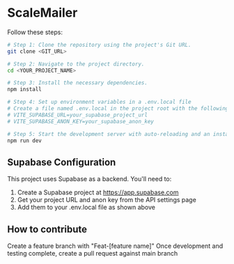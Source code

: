 
# ScaleMailer

Follow these steps:

```sh
# Step 1: Clone the repository using the project's Git URL.
git clone <GIT_URL>

# Step 2: Navigate to the project directory.
cd <YOUR_PROJECT_NAME>

# Step 3: Install the necessary dependencies.
npm install

# Step 4: Set up environment variables in a .env.local file
# Create a file named .env.local in the project root with the following variables:
# VITE_SUPABASE_URL=your_supabase_project_url
# VITE_SUPABASE_ANON_KEY=your_supabase_anon_key

# Step 5: Start the development server with auto-reloading and an instant preview.
npm run dev
```

## Supabase Configuration

This project uses Supabase as a backend. You'll need to:

1. Create a Supabase project at https://app.supabase.com
2. Get your project URL and anon key from the API settings page
3. Add them to your .env.local file as shown above

## How to contribute
Create a feature branch with "Feat-[feature name]"
Once development and testing complete, create a pull request against main branch
